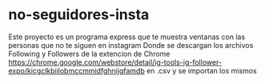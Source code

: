 # no-seguidores-insta
Este proyecto es un programa express que te muestra ventanas con las personas que no te siguen en instagram
Donde se descargan los archivos Following y Followers de la extencion de Chrome https://chrome.google.com/webstore/detail/ig-tools-ig-follower-expo/kicgclkbiilobmccmmidfghnijgfamdb
en .csv y se importan los mismos
